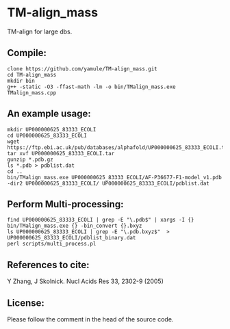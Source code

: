 # TM-align_mass
TM-align for large dbs.

## Compile:
```
clone https://github.com/yamule/TM-align_mass.git
cd TM-align_mass
mkdir bin
g++ -static -O3 -ffast-math -lm -o bin/TMalign_mass.exe TMalign_mass.cpp
```

## An example usage:
```
mkdir UP000000625_83333_ECOLI
cd UP000000625_83333_ECOLI
wget https://ftp.ebi.ac.uk/pub/databases/alphafold/UP000000625_83333_ECOLI.tar
tar xvf UP000000625_83333_ECOLI.tar
gunzip *.pdb.gz
ls *.pdb > pdblist.dat
cd ..
bin/TMalign_mass.exe UP000000625_83333_ECOLI/AF-P36677-F1-model_v1.pdb -dir2 UP000000625_83333_ECOLI/ UP000000625_83333_ECOLI/pdblist.dat
```


## Perform Multi-processing:
```
find UP000000625_83333_ECOLI | grep -E "\.pdb$" | xargs -I {} bin/TMalign_mass.exe {} -bin_convert {}.bxyz 
ls UP000000625_83333_ECOLI | grep -E "\.pdb.bxyz$"  > UP000000625_83333_ECOLI/pdblist_binary.dat
perl scripts/multi_process.pl
```


## References to cite:
Y Zhang, J Skolnick. Nucl Acids Res 33, 2302-9 (2005)


## License:
Please follow the comment in the head of the source code.
